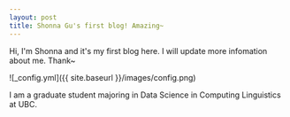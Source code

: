 ```yaml
---
layout: post
title: Shonna Gu's first blog! Amazing~
---
```


Hi, I'm Shonna and it's my first blog here. I will update more infomation about me. Thank~

![_config.yml]({{ site.baseurl }}/images/config.png)

I am a graduate student majoring in Data Science in Computing Linguistics at UBC.
